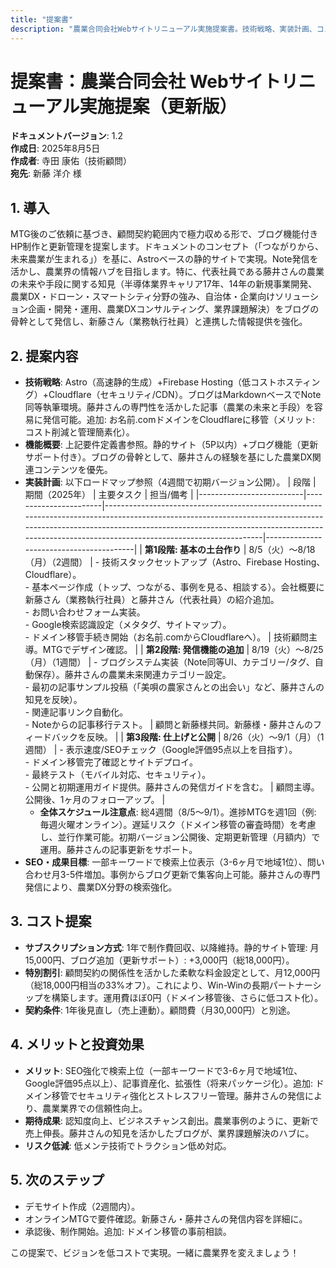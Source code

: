 ```yaml
---
title: "提案書"
description: "農業合同会社Webサイトリニューアル実施提案書。技術戦略、実装計画、コスト提案、メリットと投資効果を包含"
---
```


# 提案書：農業合同会社 Webサイトリニューアル実施提案（更新版）

**ドキュメントバージョン**: 1.2  
**作成日**: 2025年8月5日  
**作成者**: 寺田 康佑（技術顧問）  
**宛先**: 新藤 洋介 様  

## 1. 導入
MTG後のご依頼に基づき、顧問契約範囲内で極力収める形で、ブログ機能付きHP制作と更新管理を提案します。ドキュメントのコンセプト（「つながりから、未来農業が生まれる」）を基に、Astroベースの静的サイトで実現。Note発信を活かし、農業界の情報ハブを目指します。特に、代表社員である藤井さんの農業の未来や手段に関する知見（半導体業界キャリア17年、14年の新規事業開発、農業DX・ドローン・スマートシティ分野の強み、自治体・企業向けソリューション企画・開発・運用、農業DXコンサルティング、業界課題解決）をブログの骨幹として発信し、新藤さん（業務執行社員）と連携した情報提供を強化。

## 2. 提案内容
- **技術戦略**: Astro（高速静的生成）+Firebase Hosting（低コストホスティング）+Cloudflare（セキュリティ/CDN）。ブログはMarkdownベースでNote同等執筆環境。藤井さんの専門性を活かした記事（農業の未来と手段）を容易に発信可能。追加: お名前.comドメインをCloudflareに移管（メリット: コスト削減と管理簡素化）。
- **機能概要**: 上記要件定義書参照。静的サイト（5P以内）+ブログ機能（更新サポート付き）。ブログの骨幹として、藤井さんの経験を基にした農業DX関連コンテンツを優先。
- **実装計画**: 以下ロードマップ参照（4週間で初期バージョン公開）。
  | 段階                       | 期間（2025年）             | 主要タスク                                                                                                                                                                                                                                                               | 担当/備考                                   |
  |--------------------------|-----------------------|---------------------------------------------------------------------------------------------------------------------------------------------------------------------------------------------------------------------------------------------------------------------|-----------------------------------------|
  | **第1段階: 基本の土台作り**  | 8/5（火）～8/18（月）（2週間）  | - 技術スタックセットアップ（Astro、Firebase Hosting、Cloudflare）。<br>- 基本ページ作成（トップ、つながる、事例を見る、相談する）。会社概要に新藤さん（業務執行社員）と藤井さん（代表社員）の紹介追加。<br>- お問い合わせフォーム実装。<br>- Google検索認識設定（メタタグ、サイトマップ）。<br>- ドメイン移管手続き開始（お名前.comからCloudflareへ）。 | 技術顧問主導。MTGでデザイン確認。                  |
  | **第2段階: 発信機能の追加** | 8/19（火）～8/25（月）（1週間） | - ブログシステム実装（Note同等UI、カテゴリー/タグ、自動保存）。藤井さんの農業未来関連カテゴリー設定。<br>- 最初の記事サンプル投稿（「美唄の農家さんとの出会い」など、藤井さんの知見を反映）。<br>- 関連記事リンク自動化。<br>- Noteからの記事移行テスト。                                                                           | 顧問と新藤様共同。新藤様・藤井さんのフィードバックを反映。 |
  | **第3段階: 仕上げと公開**    | 8/26（火）～9/1（月）（1週間）  | - 表示速度/SEOチェック（Google評価95点以上を目指す）。<br>- ドメイン移管完了確認とサイトデプロイ。<br>- 最終テスト（モバイル対応、セキュリティ）。<br>- 公開と初期運用ガイド提供。藤井さんの発信ガイドを含む。                                                                                                             | 顧問主導。公開後、1ヶ月のフォローアップ。               |
  - **全体スケジュール注意点**: 総4週間（8/5～9/1）。進捗MTGを週1回（例: 毎週火曜オンライン）。遅延リスク（ドメイン移管の審査時間）を考慮し、並行作業可能。初期バージョン公開後、定期更新管理（月額内）で運用。藤井さんの記事更新をサポート。
- **SEO・成果目標**: 一部キーワードで検索上位表示（3-6ヶ月で地域1位）、問い合わせ月3-5件増加。事例からブログ更新で集客向上可能。藤井さんの専門発信により、農業DX分野の検索強化。

## 3. コスト提案
- **サブスクリプション方式**: 1年で制作費回収、以降維持。静的サイト管理: 月15,000円、ブログ追加（更新サポート）: +3,000円（総18,000円）。
- **特別割引**: 顧問契約の関係性を活かした柔軟な料金設定として、月12,000円（総18,000円相当の33%オフ）。これにより、Win-Winの長期パートナーシップを構築します。運用費ほぼ0円（ドメイン移管後、さらに低コスト化）。
- **契約条件**: 1年後見直し（売上連動）。顧問費（月30,000円）と別途。

## 4. メリットと投資効果
- **メリット**: SEO強化で検索上位（一部キーワードで3-6ヶ月で地域1位、Google評価95点以上）、記事資産化、拡張性（将来パッケージ化）。追加: ドメイン移管でセキュリティ強化とストレスフリー管理。藤井さんの発信により、農業業界での信頼性向上。
- **期待成果**: 認知度向上、ビジネスチャンス創出。農業事例のように、更新で売上伸長。藤井さんの知見を活かしたブログが、業界課題解決のハブに。
- **リスク低減**: 低メンテ技術でトラクション低め対応。

## 5. 次のステップ
- デモサイト作成（2週間内）。
- オンラインMTGで要件確認。新藤さん・藤井さんの発信内容を詳細に。
- 承認後、制作開始。追加: ドメイン移管の事前相談。

この提案で、ビジョンを低コストで実現。一緒に農業界を変えましょう！
